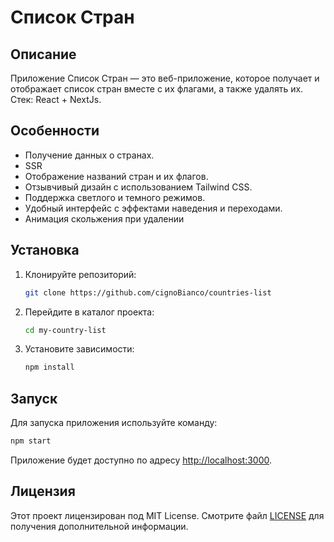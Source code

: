 # Список Стран

## Описание

Приложение Список Стран — это веб-приложение, которое получает и отображает список стран вместе с их флагами, а также удалять их. Стек: React + NextJs.

## Особенности

- Получение данных о странах.
- SSR
- Отображение названий стран и их флагов.
- Отзывчивый дизайн с использованием Tailwind CSS.
- Поддержка светлого и темного режимов.
- Удобный интерфейс с эффектами наведения и переходами.
- Анимация скольжения при удалении


## Установка

1. Клонируйте репозиторий:

   ```bash
   git clone https://github.com/cignoBianco/countries-list
   ```

2. Перейдите в каталог проекта:

   ```bash
   cd my-country-list
   ```

3. Установите зависимости:

   ```bash
   npm install
   ```

## Запуск

Для запуска приложения используйте команду:

```bash
npm start
```

Приложение будет доступно по адресу [http://localhost:3000](http://localhost:3000).

## Лицензия

Этот проект лицензирован под MIT License. Смотрите файл [LICENSE](LICENSE) для получения дополнительной информации.
